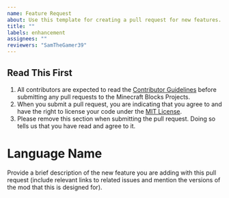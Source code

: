```yaml
---
name: Feature Request
about: Use this template for creating a pull request for new features.
title: ""
labels: enhancement
assignees: ""
reviewers: "SamTheGamer39"
---
```


## Read This First
1. All contributors are expected to read the [Contributor Guidelines](/.github/CONTRIBUTING.md) before submitting any pull requests to the Minecraft Blocks Projects.
2. When you submit a pull request, you are indicating that you agree to and have the right to license your code under the [MIT License](/LICENSE).
3. Please remove this section when submitting the pull request. Doing so tells us that you have read and agree to it.

# Language Name
Provide a brief description of the new feature you are adding with this pull request
(include relevant links to related issues and mention the versions of the mod that this is designed for).